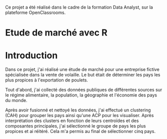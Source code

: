 Ce projet a été réalisé dans le cadre de la formation Data Analyst, sur la plateforme OpenClassrooms.

# Etude de marché avec R

# Introduction

Dans ce projet, j'ai réalisé une étude de marché pour une entreprise fictive spécialisée dans la vente de volaille. Le but était de déterminer les pays les plus propices à l'exportation de poulets.

Tout d'abord, j'ai collecté des données publiques de différentes sources sur le régime alimentaire, la population, la géographie et l'économie des pays du monde.

Après avoir fusionné et nettoyé les données, j'ai effectué un clustering (CAH) pour grouper les pays ainsi qu'une ACP pour les visualiser. Après interprétation des clusters en fonction de leurs centroïdes et des composantes principales, j'ai sélectionné le groupe de pays les plus propices et ai réitéré. Cela m'a permis au final de sélectionner cinq pays.


